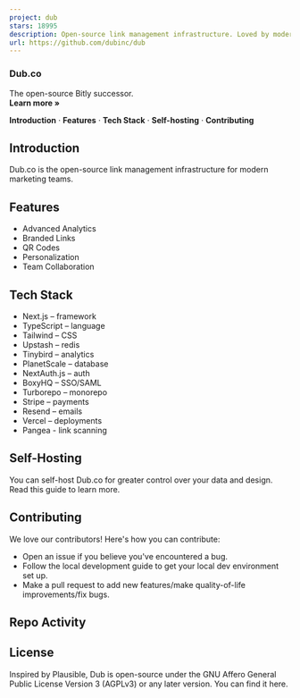 ```yaml
---
project: dub
stars: 18995
description: Open-source link management infrastructure. Loved by modern marketing teams like Vercel, Raycast, and Perplexity.
url: https://github.com/dubinc/dub
---
```


### Dub.co

The open-source Bitly successor.  
**Learn more »**  
  
**Introduction** · **Features** · **Tech Stack** · **Self-hosting** · **Contributing**

  

Introduction
------------

Dub.co is the open-source link management infrastructure for modern marketing teams.

Features
--------

-   Advanced Analytics
-   Branded Links
-   QR Codes
-   Personalization
-   Team Collaboration

Tech Stack
----------

-   Next.js – framework
-   TypeScript – language
-   Tailwind – CSS
-   Upstash – redis
-   Tinybird – analytics
-   PlanetScale – database
-   NextAuth.js – auth
-   BoxyHQ – SSO/SAML
-   Turborepo – monorepo
-   Stripe – payments
-   Resend – emails
-   Vercel – deployments
-   Pangea - link scanning

Self-Hosting
------------

You can self-host Dub.co for greater control over your data and design. Read this guide to learn more.

Contributing
------------

We love our contributors! Here's how you can contribute:

-   Open an issue if you believe you've encountered a bug.
-   Follow the local development guide to get your local dev environment set up.
-   Make a pull request to add new features/make quality-of-life improvements/fix bugs.

Repo Activity
-------------

License
-------

Inspired by Plausible, Dub is open-source under the GNU Affero General Public License Version 3 (AGPLv3) or any later version. You can find it here.

